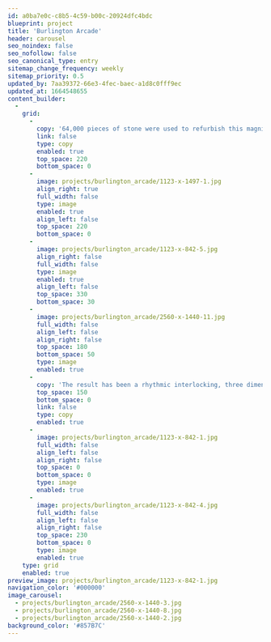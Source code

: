 ```yaml
---
id: a0ba7e0c-c8b5-4c59-b00c-20924dfc4bdc
blueprint: project
title: 'Burlington Arcade'
header: carousel
seo_noindex: false
seo_nofollow: false
seo_canonical_type: entry
sitemap_change_frequency: weekly
sitemap_priority: 0.5
updated_by: 7aa39372-66e3-4fec-baec-a1d8c0fff9ec
updated_at: 1664548655
content_builder:
  -
    grid:
      -
        copy: '64,000 pieces of stone were used to refurbish this magnificent and iconic walkway in central London. The pattern was a combination of one found in Greenwich Palace and a Trompe l''oeil decorated floor in Florence.'
        link: false
        type: copy
        enabled: true
        top_space: 220
        bottom_space: 0
      -
        image: projects/burlington_arcade/1123-x-1497-1.jpg
        align_right: true
        full_width: false
        type: image
        enabled: true
        align_left: false
        top_space: 220
        bottom_space: 0
      -
        image: projects/burlington_arcade/1123-x-842-5.jpg
        align_right: false
        full_width: false
        type: image
        enabled: true
        align_left: false
        top_space: 330
        bottom_space: 30
      -
        image: projects/burlington_arcade/2560-x-1440-11.jpg
        full_width: false
        align_left: false
        align_right: false
        top_space: 180
        bottom_space: 50
        type: image
        enabled: true
      -
        copy: 'The result has been a rhythmic interlocking, three dimensional design that reflects the arcade''s curvilinear forms found on the arches and grill work of the building. 150 tonnes of stone were used in the construction of the walkway including Moorcroft, Ashburton and Mendip'
        top_space: 150
        bottom_space: 0
        link: false
        type: copy
        enabled: true
      -
        image: projects/burlington_arcade/1123-x-842-1.jpg
        full_width: false
        align_left: false
        align_right: false
        top_space: 0
        bottom_space: 0
        type: image
        enabled: true
      -
        image: projects/burlington_arcade/1123-x-842-4.jpg
        full_width: false
        align_left: false
        align_right: false
        top_space: 230
        bottom_space: 0
        type: image
        enabled: true
    type: grid
    enabled: true
preview_image: projects/burlington_arcade/1123-x-842-1.jpg
navigation_color: '#000000'
image_carousel:
  - projects/burlington_arcade/2560-x-1440-3.jpg
  - projects/burlington_arcade/2560-x-1440-8.jpg
  - projects/burlington_arcade/2560-x-1440-2.jpg
background_color: '#857B7C'
---
```

